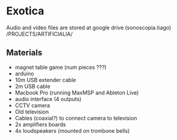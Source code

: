 # Exotica

Audio and video files are stored at google drive (sonoscopia.tiago) /PROJECTS/ARTIFICIALIA/

## Materials
- magnet table game (num pieces ???)
- arduino
- 10m USB extender cable
- 2m USB cable
- Macbook Pro (running MaxMSP and Ableton Live)
- audio interface (4 outputs)
- CCTV camera
- Old television
- Cables (coaxial?) to connect camera to television
- 2x amplifiers boards
- 4x loudspeakers (mounted on trombone bells) 

